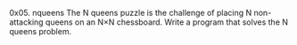 0x05. nqueens
The N queens puzzle is the challenge of placing N non-attacking queens on an N×N chessboard. Write a program that solves the N queens problem.
